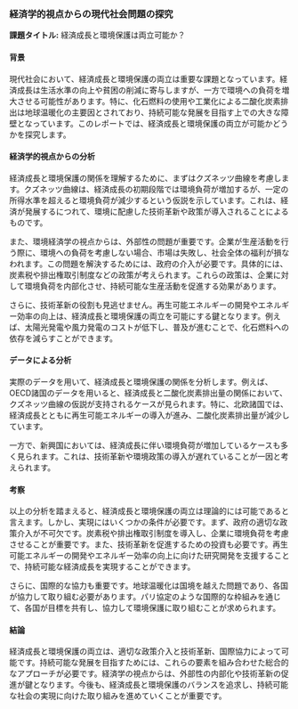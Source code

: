 ### 経済学的視点からの現代社会問題の探究

**課題タイトル:** 経済成長と環境保護は両立可能か？

#### 背景

現代社会において、経済成長と環境保護の両立は重要な課題となっています。経済成長は生活水準の向上や貧困の削減に寄与しますが、一方で環境への負荷を増大させる可能性があります。特に、化石燃料の使用や工業化による二酸化炭素排出は地球温暖化の主要因とされており、持続可能な発展を目指す上での大きな障壁となっています。このレポートでは、経済成長と環境保護の両立が可能かどうかを探究します。

#### 経済学的視点からの分析

経済成長と環境保護の関係を理解するために、まずはクズネッツ曲線を考慮します。クズネッツ曲線は、経済成長の初期段階では環境負荷が増加するが、一定の所得水準を超えると環境負荷が減少するという仮説を示しています。これは、経済が発展するにつれて、環境に配慮した技術革新や政策が導入されることによるものです。

また、環境経済学の視点からは、外部性の問題が重要です。企業が生産活動を行う際に、環境への負荷を考慮しない場合、市場は失敗し、社会全体の福利が損なわれます。この問題を解決するためには、政府の介入が必要です。具体的には、炭素税や排出権取引制度などの政策が考えられます。これらの政策は、企業に対して環境負荷を内部化させ、持続可能な生産活動を促進する効果があります。

さらに、技術革新の役割も見逃せません。再生可能エネルギーの開発やエネルギー効率の向上は、経済成長と環境保護の両立を可能にする鍵となります。例えば、太陽光発電や風力発電のコストが低下し、普及が進むことで、化石燃料への依存を減らすことができます。

#### データによる分析

実際のデータを用いて、経済成長と環境保護の関係を分析します。例えば、OECD諸国のデータを用いると、経済成長と二酸化炭素排出量の関係において、クズネッツ曲線の仮説が支持されるケースが見られます。特に、北欧諸国では、経済成長とともに再生可能エネルギーの導入が進み、二酸化炭素排出量が減少しています。

一方で、新興国においては、経済成長に伴い環境負荷が増加しているケースも多く見られます。これは、技術革新や環境政策の導入が遅れていることが一因と考えられます。

#### 考察

以上の分析を踏まえると、経済成長と環境保護の両立は理論的には可能であると言えます。しかし、実現にはいくつかの条件が必要です。まず、政府の適切な政策介入が不可欠です。炭素税や排出権取引制度を導入し、企業に環境負荷を考慮させることが重要です。また、技術革新を促進するための投資も必要です。再生可能エネルギーの開発やエネルギー効率の向上に向けた研究開発を支援することで、持続可能な経済成長を実現することができます。

さらに、国際的な協力も重要です。地球温暖化は国境を越えた問題であり、各国が協力して取り組む必要があります。パリ協定のような国際的な枠組みを通じて、各国が目標を共有し、協力して環境保護に取り組むことが求められます。

#### 結論

経済成長と環境保護の両立は、適切な政策介入と技術革新、国際協力によって可能です。持続可能な発展を目指すためには、これらの要素を組み合わせた総合的なアプローチが必要です。経済学の視点からは、外部性の内部化や技術革新の促進が鍵となります。今後も、経済成長と環境保護のバランスを追求し、持続可能な社会の実現に向けた取り組みを進めていくことが重要です。